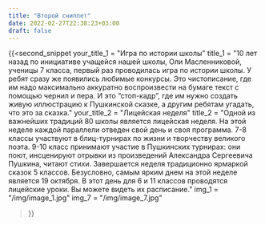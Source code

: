 ```yaml
---
title: "Второй сниппет"
date: 2022-02-27T22:38:23+03:00
draft: false
---
```


{{<second_snippet
    your_title_1 = "Игра по истории школы"
    title_1 = "10 лет назад по инициативе учащейся нашей школы, Оли Масленниковой, ученицы 7 класса, первый раз проводилась игра по истории школы. У ребят сразу же появились любимые конкурсы. Это чистописание, где им надо максимально аккуратно воспроизвести на бумаге текст с помощью чернил и пера. И это “стоп-кадр”, где им нужно создать живую иллюстрацию к Пушкинской сказке, а другим ребятам угадать, что это за сказка."
    your_title_2 = "Лицейская неделя"
    title_2 = "Одной из важнейших традиций 80 школы является лицейская неделя. На этой неделе каждой параллели отведен свой день и своя программа. 7-8 классы участвуют в блиц-турнирах по жизни и творчеству великого поэта. 9-10 класс принимают участие в Пушкинских турнирах: они поют, инсценируют отрывки из произведений Александра Сергеевича Пушкина, читают стихи. Завершается неделя традиционно ярмаркой сказок 5 классов. Безусловно, самым ярким днем на этой неделе является 19 октября. В этот день для 6 и 11 классов проводятся лицейские уроки. Вы можете видеть их расписание."
    img_1 = "/img/image_1.jpg"
    img_7 = "/img/image_7.jpg"
>}}
  


